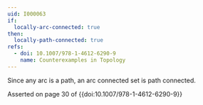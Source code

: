 ```yaml
---
uid: I000063
if:
  locally-arc-connected: true
then:
  locally-path-connected: true
refs:
  - doi: 10.1007/978-1-4612-6290-9
    name: Counterexamples in Topology
---
```

Since any arc is a path, an arc connected set is path connected.

Asserted on page 30 of {{doi:10.1007/978-1-4612-6290-9}}
